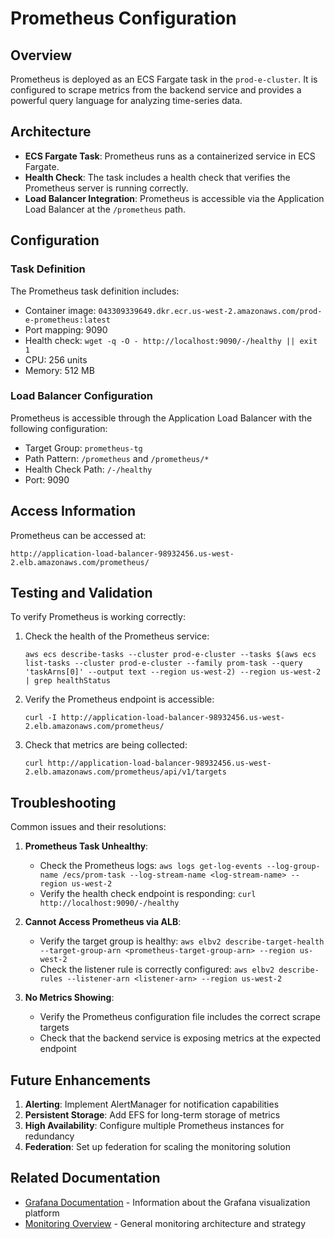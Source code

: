 # Prometheus Configuration

## Overview

Prometheus is deployed as an ECS Fargate task in the `prod-e-cluster`. It is configured to scrape metrics from the backend service and provides a powerful query language for analyzing time-series data.

## Architecture

- **ECS Fargate Task**: Prometheus runs as a containerized service in ECS Fargate.
- **Health Check**: The task includes a health check that verifies the Prometheus server is running correctly.
- **Load Balancer Integration**: Prometheus is accessible via the Application Load Balancer at the `/prometheus` path.

## Configuration

### Task Definition

The Prometheus task definition includes:

- Container image: `043309339649.dkr.ecr.us-west-2.amazonaws.com/prod-e-prometheus:latest`
- Port mapping: 9090
- Health check: `wget -q -O - http://localhost:9090/-/healthy || exit 1`
- CPU: 256 units
- Memory: 512 MB

### Load Balancer Configuration

Prometheus is accessible through the Application Load Balancer with the following configuration:

- Target Group: `prometheus-tg`
- Path Pattern: `/prometheus` and `/prometheus/*`
- Health Check Path: `/-/healthy`
- Port: 9090

## Access Information

Prometheus can be accessed at:

```
http://application-load-balancer-98932456.us-west-2.elb.amazonaws.com/prometheus/
```

## Testing and Validation

To verify Prometheus is working correctly:

1. Check the health of the Prometheus service:

   ```
   aws ecs describe-tasks --cluster prod-e-cluster --tasks $(aws ecs list-tasks --cluster prod-e-cluster --family prom-task --query 'taskArns[0]' --output text --region us-west-2) --region us-west-2 | grep healthStatus
   ```

2. Verify the Prometheus endpoint is accessible:

   ```
   curl -I http://application-load-balancer-98932456.us-west-2.elb.amazonaws.com/prometheus/
   ```

3. Check that metrics are being collected:
   ```
   curl http://application-load-balancer-98932456.us-west-2.elb.amazonaws.com/prometheus/api/v1/targets
   ```

## Troubleshooting

Common issues and their resolutions:

1. **Prometheus Task Unhealthy**:

   - Check the Prometheus logs: `aws logs get-log-events --log-group-name /ecs/prom-task --log-stream-name <log-stream-name> --region us-west-2`
   - Verify the health check endpoint is responding: `curl http://localhost:9090/-/healthy`

2. **Cannot Access Prometheus via ALB**:

   - Verify the target group is healthy: `aws elbv2 describe-target-health --target-group-arn <prometheus-target-group-arn> --region us-west-2`
   - Check the listener rule is correctly configured: `aws elbv2 describe-rules --listener-arn <listener-arn> --region us-west-2`

3. **No Metrics Showing**:
   - Verify the Prometheus configuration file includes the correct scrape targets
   - Check that the backend service is exposing metrics at the expected endpoint

## Future Enhancements

1. **Alerting**: Implement AlertManager for notification capabilities
2. **Persistent Storage**: Add EFS for long-term storage of metrics
3. **High Availability**: Configure multiple Prometheus instances for redundancy
4. **Federation**: Set up federation for scaling the monitoring solution

## Related Documentation

- [Grafana Documentation](./grafana.md) - Information about the Grafana visualization platform
- [Monitoring Overview](./monitoring.md) - General monitoring architecture and strategy
